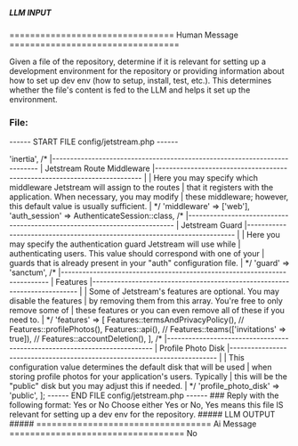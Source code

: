 ##### LLM INPUT #####
================================ Human Message =================================

Given a file of the repository, determine if it is relevant for setting up a development environment for the repository or providing information about how to set up dev env (how to setup, install, test, etc.). This determines whether the file's content is fed to the LLM and helps it set up the environment.

### File:
------ START FILE config/jetstream.php ------
<?php

use Laravel\Jetstream\Features;
use Laravel\Jetstream\Http\Middleware\AuthenticateSession;

return [

    /*
    |--------------------------------------------------------------------------
    | Jetstream Stack
    |--------------------------------------------------------------------------
    |
    | This configuration value informs Jetstream which "stack" you will be
    | using for your application. In general, this value is set for you
    | during installation and will not need to be changed after that.
    |
    */

    'stack' => 'inertia',

    /*
     |--------------------------------------------------------------------------
     | Jetstream Route Middleware
     |--------------------------------------------------------------------------
     |
     | Here you may specify which middleware Jetstream will assign to the routes
     | that it registers with the application. When necessary, you may modify
     | these middleware; however, this default value is usually sufficient.
     |
     */

    'middleware' => ['web'],

    'auth_session' => AuthenticateSession::class,

    /*
    |--------------------------------------------------------------------------
    | Jetstream Guard
    |--------------------------------------------------------------------------
    |
    | Here you may specify the authentication guard Jetstream will use while
    | authenticating users. This value should correspond with one of your
    | guards that is already present in your "auth" configuration file.
    |
    */

    'guard' => 'sanctum',

    /*
    |--------------------------------------------------------------------------
    | Features
    |--------------------------------------------------------------------------
    |
    | Some of Jetstream's features are optional. You may disable the features
    | by removing them from this array. You're free to only remove some of
    | these features or you can even remove all of these if you need to.
    |
    */

    'features' => [
        Features::termsAndPrivacyPolicy(),
        // Features::profilePhotos(),
        Features::api(),
        // Features::teams(['invitations' => true]),
        // Features::accountDeletion(),
    ],

    /*
    |--------------------------------------------------------------------------
    | Profile Photo Disk
    |--------------------------------------------------------------------------
    |
    | This configuration value determines the default disk that will be used
    | when storing profile photos for your application's users. Typically
    | this will be the "public" disk but you may adjust this if needed.
    |
    */

    'profile_photo_disk' => 'public',

];

------ END FILE config/jetstream.php ------

### Reply with the following format:

<rel>Yes</rel>

or

<rel>No</rel>

Choose either Yes or No, Yes means this file IS relevant for setting up a dev env for the repository.

##### LLM OUTPUT #####
================================== Ai Message ==================================

<rel>No</rel>